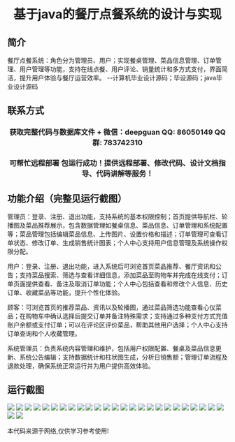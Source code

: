 <p><h1 align="center">基于java的餐厅点餐系统的设计与实现</h1></p>

## 简介
餐厅点餐系统：角色分为管理员、用户；实现餐桌管理、菜品信息管理、订单管理、用户管理等功能，支持在线点餐、用户评论、销量统计和多方式支付，界面简洁，提升用户体验与餐厅运营效率。    --计算机毕业设计源码；毕设源码；java毕业设计源码


## 联系方式
<p><h3 align="center">获取完整代码与数据库文件 + 微信：deepguan QQ: 86050149 QQ群: 783742310</h3></p>
<p><h3 align="center">可帮忙远程部署 包运行成功！提供远程部署、修改代码、设计文档指导、代码讲解等服务！</h3></p>

## 功能介绍（完整见运行截图）
管理员：登录、注册、退出功能，支持系统的基本权限控制；首页提供导航栏、轮播图及菜品推荐展示，包含数据管理如餐桌信息、菜品信息、订单管理和系统配置等；菜品管理包括编辑菜品信息、上传图片、设置价格和描述；订单管理可查看订单状态、修改订单、生成销售统计图表；个人中心支持用户信息管理及系统操作权限分配。

用户：登录、注册、退出功能，进入系统后可浏览首页菜品推荐、餐厅资讯和公告；支持菜品搜索、筛选与查看详细信息，添加菜品至购物车并完成在线支付；订单页面提供查看、备注及取消订单功能；个人中心包括查看和修改个人信息、历史订单、收藏菜品等功能，提升个性化体验。

顾客：可浏览首页的推荐菜品、资讯以及轮播图，通过菜品筛选功能查看心仪菜品；在购物车中确认选择后提交订单并备注特殊需求；支持通过多种支付方式充值账户余额或支付订单；可以在评论区评价菜品，帮助其他用户选择；个人中心支持订单查询和个人收藏管理。

系统管理员：负责系统内容管理和维护，包括用户权限配置、餐桌及菜品信息更新、系统公告编辑；支持数据统计和柱状图生成，分析日销售额；管理订单流程及退款处理，确保系统正常运行并为用户提供高效体验。


## 运行截图
![](https://bs-1329754181.cos.ap-shanghai.myqcloud.com/ssm/RestaurantOrderSystem/img/001.jpg)
![](https://bs-1329754181.cos.ap-shanghai.myqcloud.com/ssm/RestaurantOrderSystem/img/002.jpg)
![](https://bs-1329754181.cos.ap-shanghai.myqcloud.com/ssm/RestaurantOrderSystem/img/003.jpg)
![](https://bs-1329754181.cos.ap-shanghai.myqcloud.com/ssm/RestaurantOrderSystem/img/004.jpg)
![](https://bs-1329754181.cos.ap-shanghai.myqcloud.com/ssm/RestaurantOrderSystem/img/005.jpg)
![](https://bs-1329754181.cos.ap-shanghai.myqcloud.com/ssm/RestaurantOrderSystem/img/006.jpg)
![](https://bs-1329754181.cos.ap-shanghai.myqcloud.com/ssm/RestaurantOrderSystem/img/007.jpg)
![](https://bs-1329754181.cos.ap-shanghai.myqcloud.com/ssm/RestaurantOrderSystem/img/008.jpg)
![](https://bs-1329754181.cos.ap-shanghai.myqcloud.com/ssm/RestaurantOrderSystem/img/009.jpg)
![](https://bs-1329754181.cos.ap-shanghai.myqcloud.com/ssm/RestaurantOrderSystem/img/010.jpg)
![](https://bs-1329754181.cos.ap-shanghai.myqcloud.com/ssm/RestaurantOrderSystem/img/011.jpg)
![](https://bs-1329754181.cos.ap-shanghai.myqcloud.com/ssm/RestaurantOrderSystem/img/012.jpg)
![](https://bs-1329754181.cos.ap-shanghai.myqcloud.com/ssm/RestaurantOrderSystem/img/013.jpg)
![](https://bs-1329754181.cos.ap-shanghai.myqcloud.com/ssm/RestaurantOrderSystem/img/014.jpg)
![](https://bs-1329754181.cos.ap-shanghai.myqcloud.com/ssm/RestaurantOrderSystem/img/015.jpg)
![](https://bs-1329754181.cos.ap-shanghai.myqcloud.com/ssm/RestaurantOrderSystem/img/016.jpg)
![](https://bs-1329754181.cos.ap-shanghai.myqcloud.com/ssm/RestaurantOrderSystem/img/017.jpg)
![](https://bs-1329754181.cos.ap-shanghai.myqcloud.com/ssm/RestaurantOrderSystem/img/018.jpg)
![](https://bs-1329754181.cos.ap-shanghai.myqcloud.com/ssm/RestaurantOrderSystem/img/019.jpg)
![](https://bs-1329754181.cos.ap-shanghai.myqcloud.com/ssm/RestaurantOrderSystem/img/020.jpg)
![](https://bs-1329754181.cos.ap-shanghai.myqcloud.com/ssm/RestaurantOrderSystem/img/021.jpg)
![](https://bs-1329754181.cos.ap-shanghai.myqcloud.com/ssm/RestaurantOrderSystem/img/022.jpg)
![](https://bs-1329754181.cos.ap-shanghai.myqcloud.com/ssm/RestaurantOrderSystem/img/023.jpg)
![](https://bs-1329754181.cos.ap-shanghai.myqcloud.com/ssm/RestaurantOrderSystem/img/024.jpg)
![](https://bs-1329754181.cos.ap-shanghai.myqcloud.com/ssm/RestaurantOrderSystem/img/025.jpg)
![](https://bs-1329754181.cos.ap-shanghai.myqcloud.com/ssm/RestaurantOrderSystem/img/026.jpg)
![](https://bs-1329754181.cos.ap-shanghai.myqcloud.com/ssm/RestaurantOrderSystem/img/027.jpg)

<p>本代码来源于网络,仅供学习参考使用!</p>
